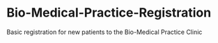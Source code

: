 # Bio-Medical-Practice-Registration
Basic registration for new patients to the Bio-Medical Practice Clinic
